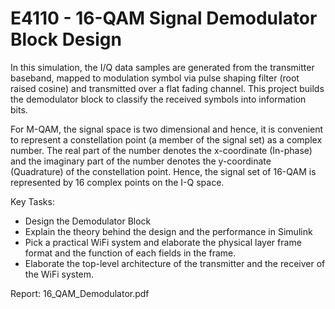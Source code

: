 # E4110 - 16-QAM Signal Demodulator Block Design

In this simulation, the I/Q data samples are generated from the transmitter baseband, mapped to
modulation symbol via pulse shaping filter (root raised cosine) and transmitted over a
flat fading channel. This project builds the demodulator block to classify the received symbols into information bits.

For M-QAM, the signal space is two dimensional and hence, it is
convenient to represent a constellation point (a member of the signal set) as a complex
number. The real part of the number denotes the x-coordinate (In-phase) and the imaginary part of the number denotes
the y-coordinate (Quadrature) of the constellation point. Hence, the signal set of 16-QAM is represented
by 16 complex points on the I-Q space.

Key Tasks:
- Design the Demodulator Block
- Explain the theory behind the design and the performance in Simulink
- Pick a practical WiFi system and elaborate the physical layer frame format and the function of each fields in the frame.
- Elaborate the top-level architecture of the transmitter and the receiver of the WiFi system.

Report: 16_QAM_Demodulator.pdf